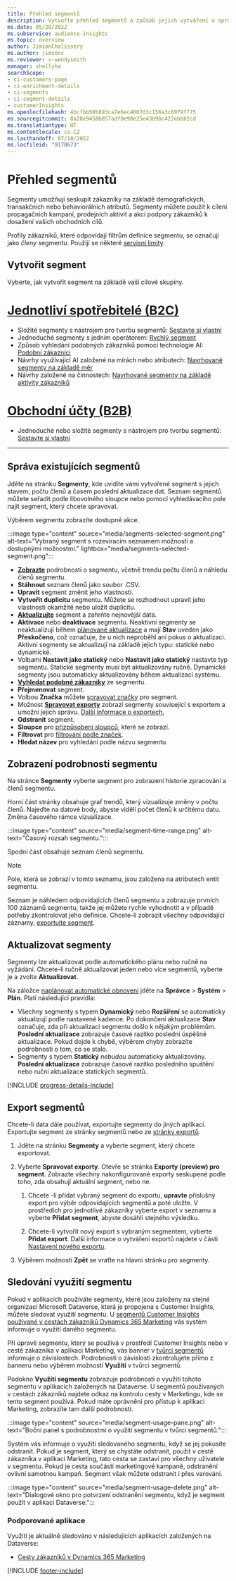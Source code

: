 ```yaml
---
title: Přehled segmentů
description: Vytvořte přehled segmentů a způsob jejich vytváření a správy.
ms.date: 05/20/2022
ms.subservice: audience-insights
ms.topic: overview
author: JimsonChalissery
ms.author: jimsonc
ms.reviewer: v-wendysmith
manager: shellyha
searchScope:
- ci-customers-page
- ci-enrichment-details
- ci-segments
- ci-segment-details
- customerInsights
ms.openlocfilehash: 4bcfbb50b893ca7e6ec4607d3c156a3c6979f775
ms.sourcegitcommit: 8a28e9458b857adf8e90e25e43b9bc422ebbb2cd
ms.translationtype: HT
ms.contentlocale: cs-CZ
ms.lasthandoff: 07/18/2022
ms.locfileid: "9170673"
---
```

# <a name="segments-overview"></a>Přehled segmentů

Segmenty umožňují seskupit zákazníky na základě demografických, transakčních nebo behaviorálních atributů. Segmenty můžete použít k cílení propagačních kampaní, prodejních aktivit a akcí podpory zákazníků k dosažení vašich obchodních cílů.

Profily zákazníků, které odpovídají filtrům definice segmentu, se označují jako *členy* segmentu. Použijí se některé [servisní limity](/dynamics365/customer-insights/service-limits).

## <a name="create-a-segment"></a>Vytvořit segment

Vyberte, jak vytvořit segment na základě vaší cílové skupiny.

# <a name="individual-consumers-b-to-c"></a>[Jednotliví spotřebitelé (B2C)](#tab/b2c)

- Složité segmenty s nástrojem pro tvorbu segmentů: [Sestavte si vlastní](segment-builder.md)
- Jednoduché segmenty s jedním operátorem: [Rychlý segment](segment-quick.md)
- Způsob vyhledání podobných zákazníků pomocí technologie AI: [Podobní zákazníci](find-similar-customer-segments.md)
- Návrhy využívající AI založené na mírách nebo atributech: [Navrhované segmenty na základě měr](suggested-segments.md)
- Návrhy založené na činnostech: [Navrhované segmenty na základě aktivity zákazníků](suggested-segments-activity.md)

# <a name="business-accounts-b-to-b"></a>[Obchodní účty (B2B)](#tab/b2b)

- Jednoduché nebo složité segmenty s nástrojem pro tvorbu segmentů: [Sestavte si vlastní](segment-builder.md)

---

## <a name="manage-existing-segments"></a>Správa existujících segmentů

Jděte na stránku **Segmenty**, kde uvidíte vámi vytvořené segment s jejich stavem, počtu členů a časem poslední aktualizace dat. Seznam segmentů můžete seřadit podle libovolného sloupce nebo pomocí vyhledávacího pole najít segment, který chcete spravovat.

Výběrem segmentu zobrazíte dostupné akce.

:::image type="content" source="media/segments-selected-segment.png" alt-text="Vybraný segment s rozevíracím seznamem možností a dostupnými možnostmi." lightbox="media/segments-selected-segment.png":::

- [**Zobrazte**](#view-segment-details) podrobnosti o segmentu, včetně trendu počtu členů a náhledu členů segmentu.
- **Stáhnout** seznam členů jako soubor .CSV.
- **Upravit** segment změnit jeho vlastnosti.
- **Vytvořit duplicitu** segmentu. Můžete se rozhodnout upravit jeho vlastnosti okamžitě nebo uložit duplicitu.
- [**Aktualizujte**](#refresh-segments) segment a zahrňte nejnovější data.
- **Aktivace** nebo **deaktivace** segmentu. Neaktivní segmenty se neaktualizují během [plánované aktualizace](system.md#schedule-tab) a mají **Stav** uveden jako **Přeskočeno**, což označuje, že u nich neproběhl ani pokus o aktualizaci. Aktivní segmenty se aktualizují na základě jejich typu: statické nebo dynamické.
- Volbami **Nastavit jako statický** nebo **Nastavit jako statický** nastavte typ segmentu. Statické segmenty musí být aktualizovány ručně. Dynamické segmenty jsou automaticky aktualizovány během aktualizací systému.
- [**Vyhledat podobné zákazníky**](find-similar-customer-segments.md) ze segmentu.
- **Přejmenovat** segment.
- Volbou **Značka** můžete [spravovat značky](work-with-tags-columns.md#manage-tags) pro segment.
- Možnost [**Spravovat exporty**](#export-segments) zobrazí segmenty související s exportem a umožní jejich správu. [Další informace o exportech.](export-destinations.md)
- **Odstranit** segment.
- **Sloupce** pro [přizpůsobení sloupců](work-with-tags-columns.md#customize-columns), které se zobrazí.
- **Filtrovat** pro [filtrování podle značek](work-with-tags-columns.md#filter-on-tags).
- **Hledat název** pro vyhledání podle názvu segmentu.

## <a name="view-segment-details"></a>Zobrazení podrobností segmentu

Na stránce **Segmenty** vyberte segment pro zobrazení historie zpracování a členů segmentu.

Horní část stránky obsahuje graf trendů, který vizualizuje změny v počtu členů. Najeďte na datové body, abyste viděli počet členů k určitému datu. Změna časového rámce vizualizace.

:::image type="content" source="media/segment-time-range.png" alt-text="Časový rozsah segmentu.":::

Spodní část obsahuje seznam členů segmentu.

> [!NOTE]
> Pole, která se zobrazí v tomto seznamu, jsou založena na atributech entit segmentu.
>
>Seznam je náhledem odpovídajících členů segmentu a zobrazuje prvních 100 záznamů segmentu, takže jej můžete rychle vyhodnotit a v případě potřeby zkontrolovat jeho definice. Chcete-li zobrazit všechny odpovídající záznamy, [exportujte segment](export-destinations.md).

## <a name="refresh-segments"></a>Aktualizovat segmenty

Segmenty lze aktualizovat podle automatického plánu nebo ručně na vyžádání. Chcete-li ručně aktualizovat jeden nebo více segmentů, vyberte je a zvolte **Aktualizovat**.

Na záložce [naplánovat automatické obnovení](system.md#schedule-tab) jděte na **Správce** > **Systém** > **Plán**. Platí následující pravidla:

- Všechny segmenty s typem **Dynamický** nebo **Rozšíření** se automaticky aktualizují podle nastavené kadence. Po dokončení aktualizace **Stav** označuje, zda při aktualizaci segmentu došlo k nějakým problémům. **Poslední aktualizace** zobrazuje časové razítko poslední úspěšné aktualizace. Pokud dojde k chybě, výběrem chyby zobrazíte podrobnosti o tom, co se stalo.
- Segmenty s typem **Statický** *nebudou* automaticky aktualizovány. **Poslední aktualizace** zobrazuje časové razítko posledního spuštění nebo ruční aktualizace statických segmentů.

[!INCLUDE [progress-details-include](includes/progress-details-pane.md)]

## <a name="export-segments"></a>Export segmentů

Chcete-li data dále používat, exportujte segmenty do jiných aplikací. Exportujte segment ze stránky segmentů nebo ze [stránky exportů](export-destinations.md).

1. Jděte na stránku **Segmenty** a vyberte segment, který chcete exportovat.

1. Vyberte **Spravovat exporty**. Otevře se stránka **Exporty (preview) pro segment**. Zobrazte všechny nakonfigurované exporty seskupené podle toho, zda obsahují aktuální segment, nebo ne.

   1. Chcete -li přidat vybraný segment do exportu, **upravte** příslušný export pro výběr odpovídajících segmentů a poté uložte. V prostředích pro jednotlivé zákazníky vyberte export v seznamu a vyberte **Přidat segment**, abyste dosáhli stejného výsledku.

   1. Chcete-li vytvořit nový export s vybraným segmentem, vyberte **Přidat export**. Další informace o vytváření exportů najdete v části [Nastavení nového exportu](export-destinations.md#set-up-a-new-export).

1. Výběrem možnosti **Zpět** se vraťte na hlavní stránku pro segmenty.

## <a name="track-usage-of-a-segment"></a>Sledování využití segmentu

Pokud v aplikacích používáte segmenty, které jsou založeny na stejné organizaci Microsoft Dataverse, která je propojena s Customer Insights, můžete sledovat využití segmentu. U [segmentů Customer Insights používané v cestách zákazníků Dynamics 365 Marketing](/dynamics365/marketing/real-time-marketing-ci-profile) vás systém informuje o využití daného segmentu.

Při úpravě segmentu, který se používá v prostředí Customer Insights nebo v cestě zákazníka v aplikaci Marketing, vás banner v [tvůrci segmentů](segment-builder.md) informuje o závislostech. Podrobnosti o závislosti zkontrolujete přímo z banneru nebo výběrem možnosti **Využití** v tvůrci segmentů.

Podokno **Využití segmentu** zobrazuje podrobnosti o využití tohoto segmentu v aplikacích založených na Dataverse. U segmentů používaných v cestách zákazníků najdete odkaz na kontrolu cesty v Marketingu, kde se tento segment používá. Pokud máte oprávnění pro přístup k aplikaci Marketing, zobrazíte tam další podrobnosti.

:::image type="content" source="media/segment-usage-pane.png" alt-text="Boční panel s podrobnostmi o využití segmentu v tvůrci segmentů.":::

Systém vás informuje o využití sledovaného segmentu, když se jej pokusíte odstranit. Pokud je segment, který se chystáte odstranit, použit v cestě zákazníka v aplikaci Marketing, tato cesta se zastaví pro všechny uživatele v segmentu. Pokud je cesta součástí marketingové kampaně, odstranění ovlivní samotnou kampaň. Segment však můžete odstranit i přes varování.

:::image type="content" source="media/segment-usage-delete.png" alt-text="Dialogové okno pro potvrzení odstranění segmentu, když je segment použit v aplikaci Dataverse.":::

### <a name="supported-apps"></a>Podporované aplikace

Využití je aktuálně sledováno v následujících aplikacích založených na Dataverse:

- [Cesty zákazníků v Dynamics 365 Marketing](/dynamics365/marketing/real-time-marketing-ci-profile)

[!INCLUDE [footer-include](includes/footer-banner.md)]
